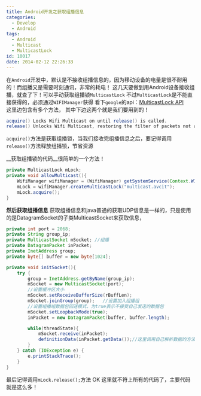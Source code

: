 ```yaml
---
title: Android开发之获取组播信息
categories:
  - Develop
  - Android
tags:
  - Android
  - Multicast
  - MulticastLock
id: 10017
date: 2014-02-12 22:26:33
---
```


在`Android`开发中，默认是不接收组播信息的，因为移动设备的电量是很不耐用的！而组播又是需要时刻通讯，非常的耗电！
这几天要做到用Android设备接收组播，就查了下！可以手动获取组播锁`MulticastLock`
不过`MulticastLock`是不能直接获得的，必须通过`WIFIManager`获得
看下`google`的api：[MulticastLock API](http://developer.android.com/reference/android/net/wifi/WifiManager.MulticastLock.html)  
这里边包含有多个方法，
其中下边这两个就是我们要用到的！
```java
acquire() Locks Wifi Multicast on until release() is called.
release() Unlocks Wifi Multicast, restoring the filter of packets not addressed specifically to this device and saving power.
```
`acquire()`方法是获取组播锁，当我们接收完组播信息之后，要记得调用`release()`方法释放组播锁，节省资源

__获取组播锁的代码__很简单的一个方法！
```java
private MulticastLock mLock;
private void allowMulticast(){
	WifiManager wifiManager = (WifiManager) getSystemService(Context.WIFI_SERVICE);
	mLock = wifiManager.createMulticastLock("multicast.avcit");
	mLock.acquire();
}
```

__然后获取组播信息__
获取组播信息和java普通的获取UDP信息是一样的，只是使用的是DatagramSocket的子类MulticastSocket来获取信息，
```java
private int port = 2068;
private String group_ip;
private MulticastSocket mSocket; //组播
private DatagramPacket inPacket;
private InetAddress group;
private byte[] buffer = new byte[1024];

private void initSocket(){
	try {
		group = InetAddress.getByName(group_ip);
		mSocket = new MulticastSocket(port);
		//设置缓冲区大小
		mSocket.setReceiveBufferSize(rBuffLen);
		mSocket.joinGroup(group);	//设置加入组播组
		//设置组播组数据包回送模式，为true表示不接受自己发送的数据包
		mSocket.setLoopbackMode(true);	
		inPacket = new DatagramPacket(buffer, buffer.length);

		while(threadState){
			mSocket.receive(inPacket);
			definitionData(inPacket.getData());//这里调用自己解析数据的方法
		}
	} catch (IOException e) {
		e.printStackTrace();
	}
}
```
最后记得调用`mLock.release();`方法
OK 这里就不符上所有的代码了，主要代码就是这么多！
